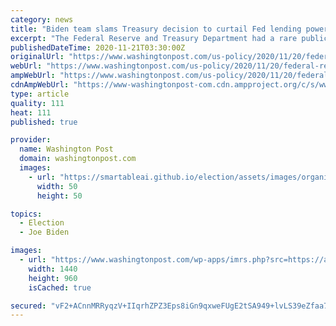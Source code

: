 ```yaml
---
category: news
title: "Biden team slams Treasury decision to curtail Fed lending powers, calls move ‘deeply irresponsible’"
excerpt: "The Federal Reserve and Treasury Department had a rare public falling out over whether the central bank should retain emergency lending powers."
publishedDateTime: 2020-11-21T03:30:00Z
originalUrl: "https://www.washingtonpost.com/us-policy/2020/11/20/federal-reserve-treasury-coronavirus/"
webUrl: "https://www.washingtonpost.com/us-policy/2020/11/20/federal-reserve-treasury-coronavirus/"
ampWebUrl: "https://www.washingtonpost.com/us-policy/2020/11/20/federal-reserve-treasury-coronavirus/?outputType=amp"
cdnAmpWebUrl: "https://www-washingtonpost-com.cdn.ampproject.org/c/s/www.washingtonpost.com/us-policy/2020/11/20/federal-reserve-treasury-coronavirus/?outputType=amp"
type: article
quality: 111
heat: 111
published: true

provider:
  name: Washington Post
  domain: washingtonpost.com
  images:
    - url: "https://smartableai.github.io/election/assets/images/organizations/washingtonpost.com-50x50.jpg"
      width: 50
      height: 50

topics:
  - Election
  - Joe Biden

images:
  - url: "https://www.washingtonpost.com/wp-apps/imrs.php?src=https://arc-anglerfish-washpost-prod-washpost.s3.amazonaws.com/public/SDT5I2BE4MI6XHCKBXDCILCICQ.jpg&w=1440"
    width: 1440
    height: 960
    isCached: true

secured: "vF2+ACnnMRRyqzV+IIqrhZPZ3Eps8iGn9qxweFUgE2tSA949+lvLS39eZfaa7xhFcYUn74fA774PND8KprmH+os1VHods3U5yMURBH8tvnEJhOhHNu3eqz6M+jbyzjFaftEto2sFILF4Qm9OJyuqrJh6LGrwKvV21LFNmTRgpZnWByRldlb+HB/Bwyb/9Jo5oasoA+nnVGZ/7ppMn7Yi4UvHFO6RSxwqB3hh75Un9SmnirgfCVGPDQZE9rd9tG6pj8JmlYFuv8d9XEMEL1P6rAiOX/XbtvXOFJ1mG/IFiGXFckZWw1RIHdzzFsAvAD+RO2YOyEePy1JGBON+iNupwCTLuUDofjGADOiT8QuIK/Q=;AI/te0njW48AIe0ORpoilg=="
---
```


